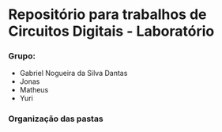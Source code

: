 # Repositório para trabalhos de Circuitos Digitais - Laboratório


### Grupo:

  - Gabriel Nogueira da Silva Dantas
  - Jonas
  - Matheus
  - Yuri
 
 
 ### Organização das pastas
 
 
